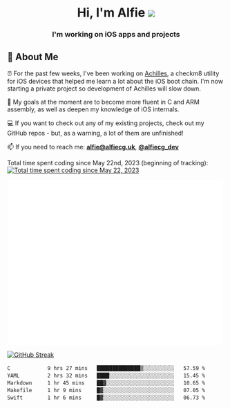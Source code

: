 <h1 align="center">Hi, I'm Alfie <img src="https://raw.githubusercontent.com/MartinHeinz/MartinHeinz/master/wave.gif" width="30px"></h1>
<h3 align="center">I'm working on iOS apps and projects</h3>


## 📖 About Me

⏰ For the past few weeks, I've been working on [Achilles](https://github.com/alfiecg24/Achilles), a checkm8 utility for iOS devices that helped me learn a lot about the iOS boot chain. I'm now starting a private project so development of Achilles will slow down.

🎯 My goals at the moment are to become more fluent in C and ARM assembly, as well as deepen my knowledge of iOS internals.

💻 If you want to check out any of my existing projects, check out my GitHub repos - but, as a warning, a lot of them are unfinished!

📫 If you need to reach me: **alfie@alfiecg.uk**, **[@alfiecg_dev](https://twitter.com/alfiecg_dev)**

Total time spent coding since May 22nd, 2023 (beginning of tracking): [![Total time spent coding since May 22, 2023](https://wakatime.com/badge/user/61592169-b9cf-4af8-b6fa-8ac7d4369b01.svg)](https://wakatime.com/@61592169-b9cf-4af8-b6fa-8ac7d4369b01)


<img align="center" src="/github-metrics.svg" alt="Metrics" width="500">

[![GitHub Streak](https://streak-stats.demolab.com/?user=alfiecg24)](https://git.io/streak-stats)

<!--START_SECTION:waka-->

```txt
C            9 hrs 27 mins   ██████████████▒░░░░░░░░░░   57.59 %
YAML         2 hrs 32 mins   ████░░░░░░░░░░░░░░░░░░░░░   15.45 %
Markdown     1 hr 45 mins    ██▓░░░░░░░░░░░░░░░░░░░░░░   10.65 %
Makefile     1 hr 9 mins     █▓░░░░░░░░░░░░░░░░░░░░░░░   07.05 %
Swift        1 hr 6 mins     █▓░░░░░░░░░░░░░░░░░░░░░░░   06.73 %
```

<!--END_SECTION:waka-->
